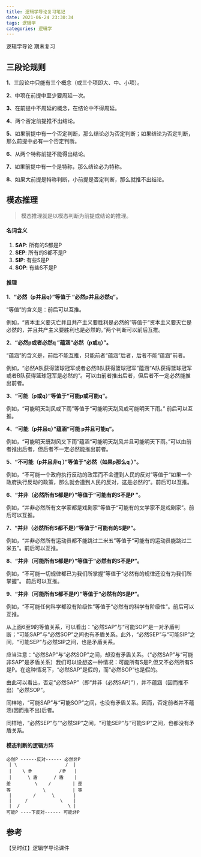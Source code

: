 ```yaml
---
title: 逻辑学导论复习笔记
date: 2021-06-24 23:30:34
tags: 逻辑学
categories: 逻辑学
---
```




逻辑学导论 期末复习

<!--more-->



## 三段论规则

**1**、三段论中只能有三个概念（或三个项即大、中、小项）。

**2**、中项在前提中至少要周延一次。

**3**、在前提中不周延的概念，在结论中不得周延。

**4**、两个否定前提推不出结论。

**5**、如果前提中有一个否定判断，那么结论必为否定判断；如果结论为否定判断，那么前提中必有一个否定判断。

**6**、从两个特称前提不能得出结论。

**7**、如果前提中有一个是特称，那么结论必为特称。

**8**、如果大前提是特称判断，小前提是否定判断，那么就推不出结论。



## 模态推理

> 模态推理就是以模态判断为前提或结论的推理。  



#### 名词含义

1. **SAP**: 所有的S都是P
2. **SEP**: 所有的S都不是P
3. **SIP**: 有些S是P
4. **SOP**: 有些S不是P



#### 推理

**1**、**“必然（p并且q）”等值于 “必然p并且必然q”。**

“等值”的含义是：前后可以互推。

例如，“资本主义要灭亡并且共产主义要胜利是必然的”等值于“资本主义要灭亡是必然的，并且共产主义要胜利也是必然的。”两个判断可以前后互推。

**2**、**“必然p或者必然q ”蕴涵“必然（p或q）”。**

“蕴涵”的含义是，前后不能互推，只能前者“蕴涵”后者，后者不能“蕴涵”前者。 

例如，“必然A队获得篮球冠军或者必然B队获得篮球冠军”蕴涵“A队获得篮球冠军或者B队获得篮球冠军是必然的”。可以由前者推出后者，但后者不一定必然能推出前者。

**3**、**“可能（p或q）”等值于“可能p或可能q”。**

例如，“可能明天刮风或下雨”等值于“可能明天刮风或可能明天下雨。” 前后可以互推。

**4**、**“可能（p并且q）”蕴涵“可能 p并且可能q”。**

例如，“可能明天既刮风又下雨”蕴涵“可能明天刮风并且可能明天下雨。”可以由前者推出后者，但后者不一定必然能推出前者。

**5**、**“不可能（p并且非q ）”等值于“必然（如果p那么q ）”。**

例如，“不可能一个政府执行反动的政策而不会遭到人民的反对”等值于“如果一个政府执行反动的政策，那么就会遭到人民的反对，这是必然的”。前后可以互推。

**6**、**“并非（必然所有S都是P）”等值于“可能有的S不是P ”。**

例如，“并非必然所有文学家都是戏剧家”等值于“可能有的文学家不是戏剧家”。前后可以互推。

**7**、**“并非（必然所有S都不是）”等值于“可能有的S是P”。**

例如，“并非必然所有运动员都不能跳过二米五”等值于“可能有的运动员能跳过二米五”。前后可以互推。

**8**、**“并非（可能所有S都是P）”等值于“必然有的S不是P”。**

例如，“不可能一切规律都已为我们所掌握”等值于“必然有的规律还没有为我们所掌握”。 前后可以互推。

**9**、**“并非（可能所有S都不是P）”等值于“必然有的S是P”。**

例如，“不可能任何科学都没有阶级性”等值于“必然有的科学有阶级性”。前后可以互推。

从上面6至9的等值关系，可以看出：“必然SAP”与“可能SOP”是一对矛盾判断；“可能SAP”与“必然SOP”之间也有矛盾关系。此外，“必然SEP”与“可能SIP”之间，“可能SEP”与必然SIP之间，也是矛盾关系。

应当注意：“必然SAP”与“必然SOP”之间，却没有矛盾关系。（“必然SAP”与“可能非SAP”是矛盾关系）我们可以设想这一种情况：可能所有S是P,但又不必然所有S是P。在这种情况下，“必然SAP”是假的，而“必然SOP”也是假的。

由此可以看出，否定“必然SAP”（即“并非（必然SAP）”），并不蕴涵（因而推不出）“必然SOP”。

同样地，“可能SAP”与“可能SOP”之间，也没有矛盾关系。因而，否定前者并不蕴涵(因而推不出)后者。

同样地，“必然SEP”与”“必然SIP”之间，“可能SEP”与“可能SIP”之间，也都没有矛盾关系。



#### 模态判断的逻辑方阵

```text
必然P ------反对------ 必然非P
 | \                  /  |
 |    \ 矛          /矛   |
 |      \ 盾      / 盾    |
差         \    /        | 差
等            \          | 等
 |        /      \       |
 |     /            \    |
 |  /                  \ |
可能P ----下反对------ 可能非P
```











## 参考

【吴时红】逻辑学导论课件
